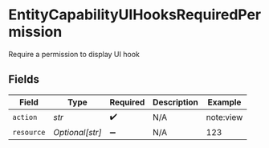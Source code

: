 # EntityCapabilityUIHooksRequiredPermission

Require a permission to display UI hook


## Fields

| Field              | Type               | Required           | Description        | Example            |
| ------------------ | ------------------ | ------------------ | ------------------ | ------------------ |
| `action`           | *str*              | :heavy_check_mark: | N/A                | note:view          |
| `resource`         | *Optional[str]*    | :heavy_minus_sign: | N/A                | 123                |